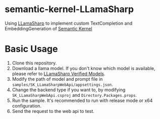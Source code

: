# semantic-kernel-LLamaSharp

Using [LLamaSharp](https://github.com/SciSharp/LLamaSharp) to implement custom TextCompletion and EmbeddingGeneration of [Semantic Kernel](https://github.com/microsoft/semantic-kernel)

# Basic Usage

1. Clone this repository.
2. Download a llama model. If you don't know which model is available, please refer to [LLamaSharp Verified Models](https://github.com/SciSharp/LLamaSharp#installation).
3. Modify the path of model and prompt file in `samples/SK_LLamaSharpWebApi/appsettings.json`.
4. Change the backend type if you want to, by modifying `SK_LLamaSharpWebApi.csproj` and `Directory.Packages.props`.
5. Run the sample. It's recommended to run with release mode or x64 configuration.
6. Send the request to the web api to test.

